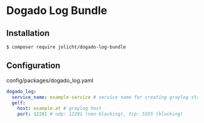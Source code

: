 # Dogado Log Bundle

## Installation

```console
$ composer require jolicht/dogado-log-bundle
```

## Configuration

config/packages/dogado_log.yaml

```yaml
dogado_log:
  service_name: example-service # service name for creating graylog streams for each service
  gelf:
    host: example.at # graylog host
    port: 12201 # udp: 12201 (non-blocking), tcp: 5555 (blocking)
```
